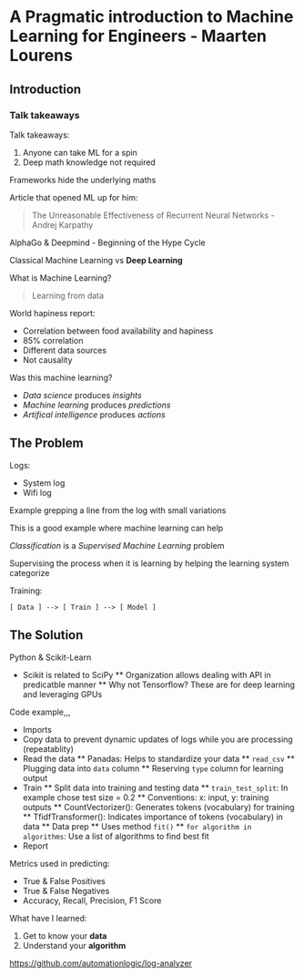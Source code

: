 # A Pragmatic introduction to Machine Learning for Engineers - Maarten Lourens

## Introduction

### Talk takeaways

Talk takeaways:

1. Anyone can take ML for a spin
1. Deep math knowledge not required

Frameworks hide the underlying maths

Article that opened ML up for him:

> The Unreasonable Effectiveness of Recurrent Neural Networks - Andrej Karpathy

AlphaGo & Deepmind - Beginning of the Hype Cycle

Classical Machine Learning vs **Deep Learning**

What is Machine Learning?

> Learning from data

World hapiness report:

* Correlation between food availability and hapiness
* 85% correlation
* Different data sources
* Not causality

Was this machine learning?

* *Data science* produces *insights*
* *Machine learning* produces *predictions*
* *Artifical intelligence* produces *actions*

## The Problem

Logs:

* System log
* Wifi log

Example grepping a line from the log with small variations

This is a good example where machine learning can help

*Classification* is a *Supervised Machine Learning* problem

Supervising the process when it is learning by helping the learning system categorize

Training:

    [ Data ] --> [ Train ] --> [ Model ]

## The Solution

Python & Scikit-Learn

* Scikit is related to SciPy
** Organization allows dealing with API in predicatble manner
** Why not Tensorflow? These are for deep learning and leveraging GPUs

Code example,,,

* Imports
* Copy data to prevent dynamic updates of logs while you are processing (repeatablity)
* Read the data
** Panadas: Helps to standardize your data
** `read_csv`
** Plugging data into `data` column
** Reserving `type` column for learning output
* Train
** Split data into training and testing data
** `train_test_split`: In example chose test size = 0.2
** Conventions: x: input, y: training outputs
** CountVectorizer(): Generates tokens (vocabulary) for training
** TfidfTransformer(): Indicates importance of tokens (vocabulary) in data
** Data prep
** Uses method `fit()`
** `for algorithm in algorithms`: Use a list of algorithms to find best fit
* Report

Metrics used in predicting:
* True & False Positives
* True & False Negatives
* Accuracy, Recall, Precision, F1 Score

What have I learned:

1. Get to know your **data**
1. Understand your **algorithm**

https://github.com/automationlogic/log-analyzer

